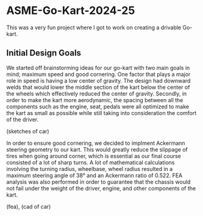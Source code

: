 # ASME-Go-Kart-2024-25
This was a very fun project where I got to work on creating a drivable Go-kart.

## Initial Design Goals
We started off brainstorming ideas for our go-kart with two main goals in mind; maximum speed and good cornering. One factor that plays a 
major role in speed is having a low center of gravity. The design had downward welds that would lower the middle section of the kart below
the center of the wheels which effectively reduced the center of gravity. Secondly, in order to make the kart more aerodynamic, the spacing
between all the components such as the engine, seat, pedals were all optimized to make the kart as small as possible while still taking into 
consideration the comfort of the driver. 

(sketches of car)

In order to ensure good cornering, we decided to implment Ackermann steering geometry to our kart. This would greatly reduce the slippage of tires 
when going around corner, which is essential as our final course consisted of a lot of sharp turns. A lot of mathematical calculations involving
the turning radius, wheelbase, wheel radius resulted in a maximum steering angle of 38° and an Ackermann ratio of 0.522. FEA analysis was also 
performed in order to guarantee that the chassis would not fail under the weight of the driver, engine, and other components of the kart. 


(fea), (cad of car)
